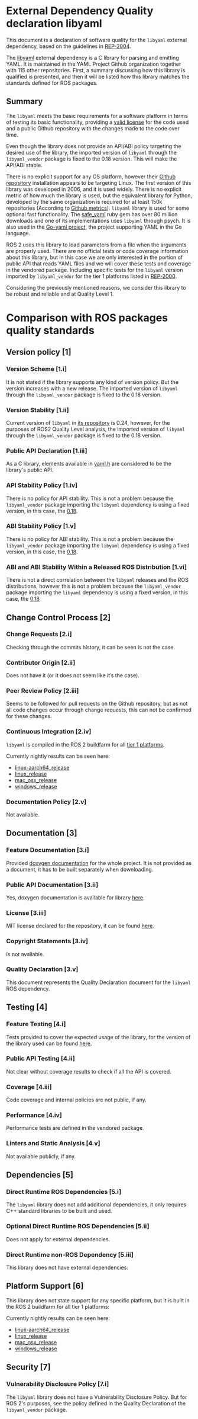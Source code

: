 # External Dependency Quality declaration libyaml

This document is a declaration of software quality for the `libyaml` external dependency, based on the guidelines in [REP-2004](https://github.com/ros-infrastructure/rep/blob/rep-2004/rep-2004.rst).

The [libyaml](https://github.com/yaml/libyaml) external dependency is a C library for parsing and emitting YAML.
It is maintained in the YAML Project Github organization together with 115 other repositories.
First, a summary discussing how this library is qualified is presented, and then it will be listed how this library matches the standards defined for ROS packages.

## Summary

The `libyaml` meets the basic requirements for a software platform in terms of testing its basic functionality, providing a [valid license](https://github.com/yaml/libyaml/blob/master/License) for the code used and a public Github repository with the changes made to the code over time.

Even though the library does not provide an API/ABI policy targeting the desired use of the library, the imported version of `libyaml` through the `libyaml_vendor` package is fixed to the 0.18 version. This will make the API/ABI stable.

There is no explicit support for any OS platform, however their [Github repository](https://github.com/yaml/libyaml) installation appears to be targeting Linux.
The first version of this library was developed in 2006, and it is used widely.
There is no explicit metric of how much the library is used, but the equivalent library for Python, developed by the same organization is required for at least 150k repositories (According to [Github metrics](https://github.com/yaml/pyyaml/network/dependents?package_id=UGFja2FnZS01MjUyMjEzNQ%3D%3D)).
`libyaml` library is used for some optional fast functionality.
The [safe_yaml](https://rubygems.org/gems/safe_yaml) ruby gem has over 80 million downloads and one of its implementations uses `libyaml` through psych.
It is also used in the [Go-yaml project](https://github.com/go-yaml/yaml), the project supporting YAML in the Go language.

ROS 2 uses this library to load parameters from a file when the arguments are properly used. There are no official tests or code coverage information about this library, but in this case we are only interested in the portion of public API that reads YAML files and we will cover these
tests and coverage in the vendored package. Including specific tests for the `libyaml` version imported by `libyaml_vendor` for the tier 1 platforms listed in [REP-2000](https://www.ros.org/reps/rep-2000.html#support-tiers).

Considering the previously mentioned reasons, we consider this library to be robust and reliable and at Quality Level 1.

# Comparison with ROS packages quality standards

## Version policy [1]

### Version Scheme [1.i]

It is not stated if the library supports any kind of version policy. But the version increases with a new release. The imported version of
`libyaml` through the `libyaml_vendor` package is fixed to the 0.18 version.

### Version Stability [1.ii]

Current version of `libyaml` in [its repository](https://github.com/yaml/libyaml) is 0.24, however, for the purposes of ROS2 Quality Level analysis, the imported version of `libyaml` through the `libyaml_vendor` package is fixed to the 0.18 version.

### Public API Declaration [1.iii]

As a C library, elements available in [yaml.h](https://github.com/yaml/libyaml/blob/master/include/yaml.h) are considered to be the library's public API.

### API Stability Policy [1.iv]

There is no policy for API stability. This is not a problem because the `libyaml_vendor` package importing the `libyaml` dependency is using a fixed version, in this case, the [0.18](https://github.com/yaml/libyaml/tree/release-0.1.8).

### ABI Stability Policy [1.v]

There is no policy for ABI stability. This is not a problem because the `libyaml_vendor` package importing the `libyaml` dependency is using a fixed version, in this case, the [0.18](https://github.com/yaml/libyaml/tree/release-0.1.8).

### ABI and ABI Stability Within a Released ROS Distribution [1.vi]

There is not a direct correlation between the `libyaml` releases and the ROS distributions, however this is not a problem because the `libyaml_vendor` package importing the `libyaml` dependency is using a fixed version, in this case, the [0.18](https://github.com/yaml/libyaml/tree/release-0.1.8)

## Change Control Process [2]

### Change Requests [2.i]

Checking through the commits history, it can be seen is not the case.

### Contributor Origin [2.ii]

Does not have it (or it does not seem like it’s the case).

### Peer Review Policy [2.iii]

Seems to be followed for pull requests on the Github repository, but as not all code changes occur through change requests, this can not be confirmed for these changes.

### Continuous Integration [2.iv]

`libyaml` is compiled in the ROS 2 buildfarm for all [tier 1 platforms](https://www.ros.org/reps/rep-2000.html#support-tiers).

Currently nightly results can be seen here:
* [linux-aarch64_release](https://ci.ros2.org/view/nightly/job/nightly_linux-aarch64_release/lastBuild/testReport/libyaml_vendor/)
* [linux_release](https://ci.ros2.org/view/nightly/job/nightly_linux_release/lastBuild/testReport/libyaml_vendor/)
* [mac_osx_release](https://ci.ros2.org/view/nightly/job/nightly_osx_release/lastBuild/testReport/libyaml_vendor/)
* [windows_release](https://ci.ros2.org/view/nightly/job/nightly_win_rel/lastBuild/testReport/libyaml_vendor/)

### Documentation Policy [2.v]

Not available.

## Documentation [3]

### Feature Documentation [3.i]

Provided [doxygen documentation](https://github.com/yaml/libyaml/tree/master/doc) for the whole project. It is not provided as a document, it has to be built separately when downloading.

### Public API Documentation [3.ii]

Yes, doxygen documentation is available for library [here](https://libyaml.docsforge.com/master/).

### License [3.iii]

MIT license declared for the repository, it can be found [here](https://github.com/yaml/libyaml/blob/master/LICENSE).

### Copyright Statements [3.iv]

Is not available.

### Quality Declaration [3.v]

This document represents the Quality Declaration document for the `libyaml` ROS dependency.

## Testing [4]

### Feature Testing [4.i]

Tests provided to cover the expected usage of the library, for the version of the library used can be found [here](https://github.com/yaml/libyaml/tree/release-0.1.8/tests).

### Public API Testing [4.ii]

Not clear without coverage results to check if all the API is covered.

### Coverage [4.iii]

Code coverage and internal policies are not public, if any.

### Performance [4.iv]

Performance tests are defined in the vendored package.

### Linters and Static Analysis [4.v]

Not available publicly, if any.

## Dependencies [5]

### Direct Runtime ROS Dependencies [5.i]

The `libyaml` library does not add additional dependencies, it only requires C++ standard libraries to be built and used.

### Optional Direct Runtime ROS Dependencies [5.ii]

Does not apply for external dependencies.

### Direct Runtime non-ROS Dependency [5.iii]

This library does not have external dependencies.

## Platform Support [6]

This library does not state support for any specific platform, but it is built in the ROS 2 buildfarm for all tier 1 platforms:

Currently nightly results can be seen here:
* [linux-aarch64_release](https://ci.ros2.org/view/nightly/job/nightly_linux-aarch64_release/lastBuild/testReport/libyaml_vendor/)
* [linux_release](https://ci.ros2.org/view/nightly/job/nightly_linux_release/lastBuild/testReport/libyaml_vendor/)
* [mac_osx_release](https://ci.ros2.org/view/nightly/job/nightly_osx_release/lastBuild/testReport/libyaml_vendor/)
* [windows_release](https://ci.ros2.org/view/nightly/job/nightly_win_rel/lastBuild/testReport/libyaml_vendor/)

## Security [7]

### Vulnerability Disclosure Policy [7.i]

The `libyaml` library does not have a Vulnerability Disclosure Policy. But for ROS 2's purposes, see the policy defined in the Quality Declaration of the `libyaml_vendor` package.
